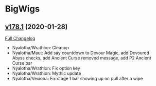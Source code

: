 # BigWigs

## [v178.1](https://github.com/BigWigsMods/BigWigs/tree/v178.1) (2020-01-28)
[Full Changelog](https://github.com/BigWigsMods/BigWigs/compare/v178...v178.1)

- Nyalotha/Wrathion: Cleanup  
- Nyalotha/Maut: Add say countdown to Devour Magic, add Devoured Abyss checks, add Ancient Curse removed message, add P2 Ancient Curse bar  
- Nyalotha/Wrathion: Fix option key  
- Nyalotha/Wrathion: Mythic update  
- Nyalotha/Vexiona: Fix stage 1 bar showing up on pull after a wipe  
